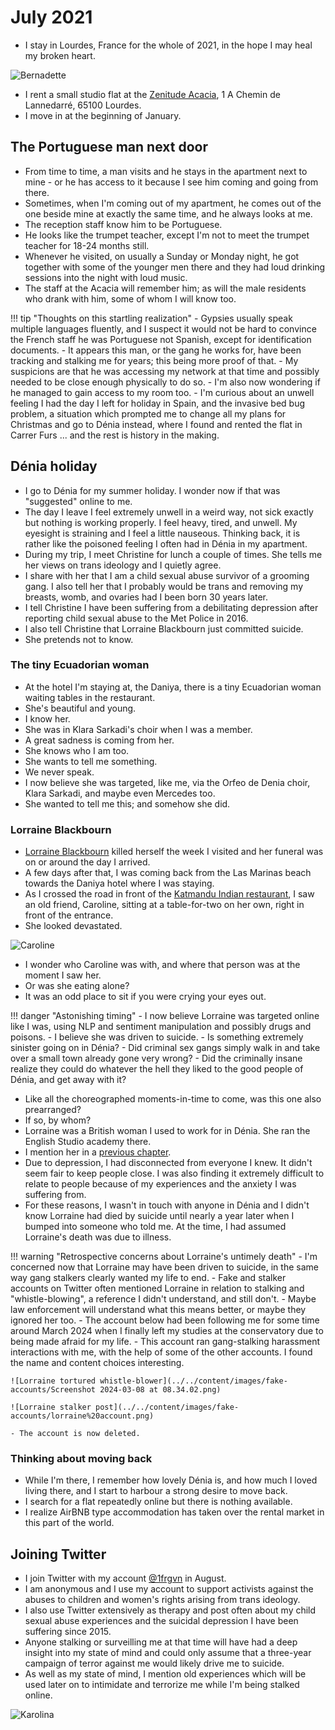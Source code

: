 # July 2021

<div id="google_translate_element"></div>
<script type="text/javascript" src="//translate.google.com/translate_a/element.js?cb=googleTranslateElementInit"></script>
<script type="text/javascript">
function googleTranslateElementInit() {
  new google.translate.TranslateElement({pageLanguage: 'en'}, 'google_translate_element');
}
</script>

- I stay in Lourdes, France for the whole of 2021, in the hope I may heal my broken heart. 

![Bernadette](../../content/images/bernadette.jpg)

- I rent a small studio flat at the [Zenitude Acacia](https://www.zenitude-hotel-residences.com/fr_FR/residence/lourdes/121), 1 A Chemin de Lannedarré, 65100 Lourdes.
- I move in at the beginning of January.

## The Portuguese man next door 

- From time to time, a man visits and he stays in the apartment next to mine - or he has access to it because I see him coming and going from there.
- Sometimes, when I'm coming out of my apartment, he comes out of the one beside mine at exactly the same time, and he always looks at me.
- The reception staff know him to be Portuguese. 
- He looks like the trumpet teacher, except I'm not to meet the trumpet teacher for 18-24 months still.
- Whenever he visited, on usually a Sunday or Monday night, he got together with some of the younger men there and they had loud drinking sessions into the night with loud music.
- The staff at the Acacia will remember him; as will the male residents who drank with him, some of whom I will know too.

!!! tip "Thoughts on this startling realization"
    - Gypsies usually speak multiple languages fluently, and I suspect it would not be hard to convince the French staff he was Portuguese not Spanish, except for identification documents.
    - It appears this man, or the gang he works for, have been tracking and stalking me for years; this being more proof of that.
    - My suspicions are that he was accessing my network at that time and possibly needed to be close enough physically to do so.
    - I'm also now wondering if he managed to gain access to my room too.
    - I'm curious about an unwell feeling I had the day I left for holiday in Spain, and the invasive bed bug problem, a situation which prompted me to change all my plans for Christmas and go to Dénia instead, where I found and rented the flat in Carrer Furs ... and the rest is history in the making.

## Dénia holiday

- I go to Dénia for my summer holiday. I wonder now if that was "suggested" online to me.
- The day I leave I feel extremely unwell in a weird way, not sick exactly but nothing is working properly. I feel heavy, tired, and unwell. My eyesight is straining and I feel a little nauseous. Thinking back, it is rather like the poisoned feeling I often had in Dénia in my apartment.
- During my trip, I meet Christine for lunch a couple of times. She tells me her views on trans ideology and I quietly agree. 
- I share with her that I am a child sexual abuse survivor of a grooming gang. I also tell her that I probably would be trans and removing my breasts, womb, and ovaries had I been born 30 years later.
- I tell Christine I have been suffering from a debilitating depression after reporting child sexual abuse to the Met Police in 2016.
- I also tell Christine that Lorraine Blackbourn just committed suicide. 
- She pretends not to know.

### The tiny Ecuadorian woman

- At the hotel I'm staying at, the Daniya, there is a tiny Ecuadorian woman waiting tables in the restaurant.
- She's beautiful and young.
- I know her. 
- She was in Klara Sarkadi's choir when I was a member.
- A great sadness is coming from her.
- She knows who I am too. 
- She wants to tell me something.
- We never speak.
- I now believe she was targeted, like me, via the Orfeo de Denia choir, Klara Sarkadi, and maybe even Mercedes too.
- She wanted to tell me this; and somehow she did.

### Lorraine Blackbourn

- [Lorraine Blackbourn](../early-years/2008.md#working-for-lorraine-blackbourn) killed herself the week I visited and her funeral was on or around the day I arrived. 
- A few days after that, I was coming back from the Las Marinas beach towards the Daniya hotel where I was staying.
- As I crossed the road in front of the [Katmandu Indian restaurant](https://www.google.com/maps/place/KATHMANDU+RESTAURANT./@38.8473292,0.0998328,17z/data=!4m14!1m7!3m6!1s0x129e1b1eab713bef:0xb942b79aaf5ee018!2sRestaurante+Rani+Palace!8m2!3d38.8463516!4d0.1075146!16s%2Fg%2F11cmfs1pyt!3m5!1s0x129e1b117d23e84d:0x99265dc6a93775f6!8m2!3d38.8489761!4d0.0971108!16s%2Fg%2F12cp73vx8?entry=ttu&g_ep=EgoyMDI1MDcwOS4wIKXMDSoASAFQAw%3D%3D), I saw an old friend, Caroline, sitting at a table-for-two on her own, right in front of the entrance.
- She looked devastated.

![Caroline](../../content/images/caroline.png)

- I wonder who Caroline was with, and where that person was at the moment I saw her.
- Or was she eating alone?
- It was an odd place to sit if you were crying your eyes out.

!!! danger "Astonishing timing"
    - I now believe Lorraine was targeted online like I was, using NLP and sentiment manipulation and possibly drugs and poisons.
    - I believe she was driven to suicide.
    - Is something extremely sinister going on in Dénia?
    - Did criminal sex gangs simply walk in and take over a small town already gone very wrong?
    - Did the criminally insane realize they could do whatever the hell they liked to the good people of Dénia, and get away with it?

- Like all the choreographed moments-in-time to come, was this one also prearranged? 
- If so, by whom?
- Lorraine was a British woman I used to work for in Dénia. She ran the English Studio academy there. 
- I mention her in a [previous chapter](../early-years/2008.md#working-for-lorraine-blackbourn).
- Due to depression, I had disconnected from everyone I knew. It didn't seem fair to keep people close. I was also finding it extremely difficult to relate to people because of my experiences and the anxiety I was suffering from.
- For these reasons, I wasn't in touch with anyone in Dénia and I didn't know Lorraine had died by suicide until nearly a year later when I bumped into someone who told me. At the time, I had assumed Lorraine's death was due to illness.

!!! warning "Retrospective concerns about Lorraine's untimely death"
    - I'm concerned now that Lorraine may have been driven to suicide, in the same way gang stalkers clearly wanted my life to end.
    - Fake and stalker accounts on Twitter often mentioned Lorraine in relation to stalking and "whistle-blowing", a reference I didn't understand, and still don't. 
    - Maybe law enforcement will understand what this means better, or maybe they ignored her too.
    - The account below had been following me for some time around March 2024 when I finally left my studies at the conservatory due to being made afraid for my life.
    - This account ran gang-stalking harassment interactions with me, with the help of some of the other accounts. I found the name and content choices interesting.

    ![Lorraine tortured whistle-blower](../../content/images/fake-accounts/Screenshot 2024-03-08 at 08.34.02.png)

    ![Lorraine stalker post](../../content/images/fake-accounts/lorraine%20account.png)

    - The account is now deleted.

### Thinking about moving back

- While I'm there, I remember how lovely Dénia is, and how much I loved living there, and I start to harbour a strong desire to move back.
- I search for a flat repeatedly online but there is nothing available.
- I realize AirBNB type accommodation has taken over the rental market in this part of the world.

## Joining Twitter

- I join Twitter with my account [@1frgvn](https://x.com/1FRGVN) in August.
- I am anonymous and I use my account to support activists against the abuses to children and women's rights arising from trans ideology. 
- I also use Twitter extensively as therapy and post often about my child sexual abuse experiences and the suicidal depression I have been suffering since 2015.
- Anyone stalking or surveilling me at that time will have had a deep insight into my state of mind and could only assume that a three-year campaign of terror against me would likely drive me to suicide.
- As well as my state of mind, I mention old experiences which will be used later on to intimidate and terrorize me while I'm being stalked online.

![Karolina](../../content/images/karolina.png)

